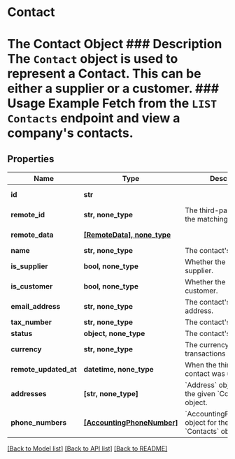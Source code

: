 # Contact

# The Contact Object ### Description The `Contact` object is used to represent a Contact. This can be either a supplier or a customer.  ### Usage Example Fetch from the `LIST Contacts` endpoint and view a company's contacts.

## Properties
Name | Type | Description | Notes
------------ | ------------- | ------------- | -------------
**id** | **str** |  | [optional] [readonly] 
**remote_id** | **str, none_type** | The third-party API ID of the matching object. | [optional] 
**remote_data** | [**[RemoteData], none_type**](RemoteData.md) |  | [optional] [readonly] 
**name** | **str, none_type** | The contact&#39;s name. | [optional] 
**is_supplier** | **bool, none_type** | Whether the contact is a supplier. | [optional] 
**is_customer** | **bool, none_type** | Whether the contact is a customer. | [optional] 
**email_address** | **str, none_type** | The contact&#39;s email address. | [optional] 
**tax_number** | **str, none_type** | The contact&#39;s tax number. | [optional] 
**status** | **object, none_type** | The contact&#39;s status | [optional] 
**currency** | **str, none_type** | The currency the contact&#39;s transactions are in. | [optional] 
**remote_updated_at** | **datetime, none_type** | When the third party&#39;s contact was updated. | [optional] 
**addresses** | **[str, none_type]** | &#x60;Address&#x60; object IDs for the given &#x60;Contacts&#x60; object. | [optional] 
**phone_numbers** | [**[AccountingPhoneNumber]**](AccountingPhoneNumber.md) | &#x60;AccountingPhoneNumber&#x60; object for the given &#x60;Contacts&#x60; object. | [optional] 

[[Back to Model list]](../README.md#documentation-for-models) [[Back to API list]](../README.md#documentation-for-api-endpoints) [[Back to README]](../README.md)


